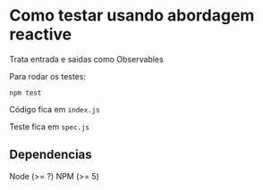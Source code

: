 Como testar usando abordagem reactive
======

Trata entrada e saidas como Observables

Para rodar os testes:

    npm test

Código fica em `index.js`

Teste fica em `spec.js`

Dependencias
------
Node (>= ?)
NPM (>= 5)
